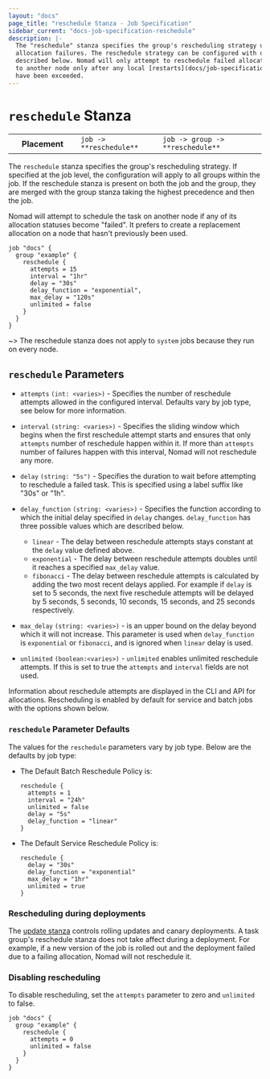 ```yaml
---
layout: "docs"
page_title: "reschedule Stanza - Job Specification"
sidebar_current: "docs-job-specification-reschedule"
description: |-
  The "reschedule" stanza specifies the group's rescheduling strategy upon
  allocation failures. The reschedule strategy can be configured with options
  described below. Nomad will only attempt to reschedule failed allocations on
  to another node only after any local [restarts](docs/job-specification/restart.html)
  have been exceeded.
---
```


# `reschedule` Stanza

<table class="table table-bordered table-striped">
  <tr>
    <th width="120">Placement</th>
    <td>
      <code>job -> **reschedule**</code>
    </td>
    <td>
      <code>job -> group -> **reschedule**</code>
    </td>
  </tr>
</table>

The `reschedule` stanza specifies the group's rescheduling strategy. If specified at the job
level, the configuration will apply to all groups within the job. If the
reschedule stanza is present on both the job and the group, they are merged with
the group stanza taking the highest precedence and then the job.

Nomad will attempt to schedule the task on another node if any of its allocation
statuses become "failed". It prefers to create a replacement allocation on a node
that hasn't previously been used.

```hcl
job "docs" {
  group "example" {
    reschedule {
      attempts = 15
      interval = "1hr"
      delay = "30s"
      delay_function = "exponential",
      max_delay = "120s"
      unlimited = false
    }
  }
}
```

~> The reschedule stanza does not apply to `system` jobs because they run on
   every node.

## `reschedule` Parameters

- `attempts` `(int: <varies>)` - Specifies the number of reschedule attempts
   allowed in the configured interval. Defaults vary by job type, see below
   for more information.

- `interval` `(string: <varies>)` - Specifies the sliding window which begins
   when the first reschedule attempt starts and ensures that only `attempts`
   number of reschedule happen within it. If more than `attempts` number of
   failures happen with this interval, Nomad will not reschedule any more.

- `delay` `(string: "5s")` - Specifies the duration to wait before attempting
  to reschedule a failed task. This is specified using a label suffix like "30s" or "1h".

- `delay_function` `(string: <varies>)` - Specifies the function according to which
  the initial delay specified in `delay` changes. `delay_function` has three possible
  values which are described below.
    - `linear` - The delay between reschedule attempts stays constant at the `delay` value defined above.
    - `exponential` - The delay between reschedule attempts doubles until it reaches a specified
      `max_delay` value.
    - `fibonacci` - The delay between reschedule attempts is calculated by adding the two most recent
      delays applied. For example if `delay` is set to 5 seconds, the next five reschedule attempts  will be
      delayed by 5 seconds, 5 seconds, 10 seconds, 15 seconds, and 25 seconds respectively.

- `max_delay` `(string: <varies>)` - is an upper bound on the delay beyond which it will not increase. This parameter
  is used when `delay_function` is `exponential` or `fibonacci`, and is ignored when `linear` delay is used.

- `unlimited` `(boolean:<varies>)` - `unlimited` enables unlimited reschedule attempts. If this is set to true
  the `attempts` and `interval` fields are not used.

Information about reschedule attempts are displayed in the CLI and API for
allocations. Rescheduling is enabled by default for service and batch jobs
with the options shown below.

### `reschedule` Parameter Defaults

The values for the `reschedule` parameters vary by job type. Below are the
defaults by job type:

- The Default Batch Reschedule Policy is:

    ```hcl
    reschedule {
      attempts = 1
      interval = "24h"
      unlimited = false
      delay = "5s"
      delay_function = "linear"
    }
    ```

- The Default Service Reschedule Policy is:

    ```hcl
    reschedule {
      delay = "30s"
      delay_function = "exponential"
      max_delay = "1hr"
      unlimited = true
    }
    ```

### Rescheduling during deployments

The [update stanza](docs/job-specification/update.html) controls rolling updates and canary deployments. A task
group's reschedule stanza does not take affect during a deployment. For example, if a new version of the job
is rolled out and the deployment failed due to a failing allocation, Nomad will not reschedule it.

### Disabling rescheduling ###

To disable rescheduling, set the `attempts` parameter to zero and `unlimited` to false.

```hcl
job "docs" {
  group "example" {
    reschedule {
      attempts = 0
      unlimited = false
    }
  }
}
```
